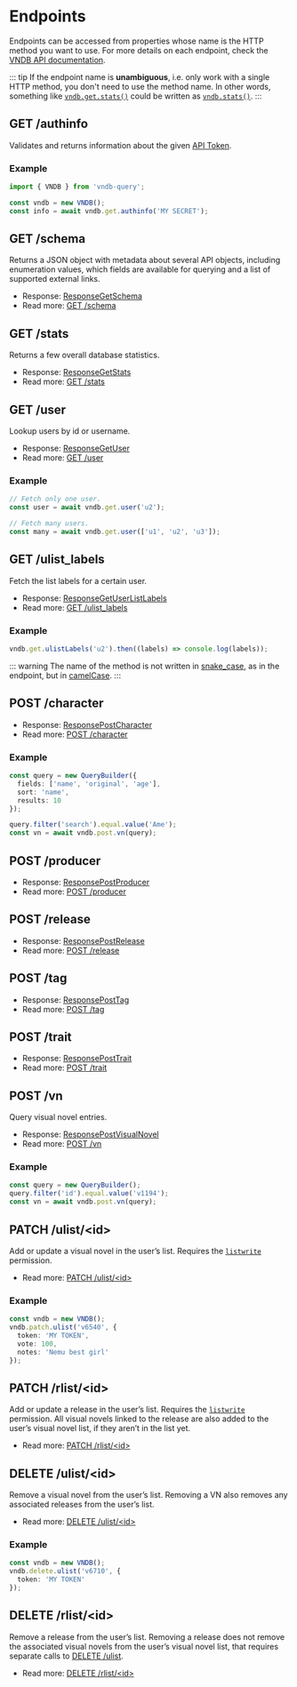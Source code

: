 # Endpoints

Endpoints can be accessed from properties whose name is the HTTP method you want to use. For more details on each endpoint, check the [VNDB API documentation](https://api.vndb.org/kana#simple-requests).

::: tip
If the endpoint name is **unambiguous**, i.e. only work with a single HTTP method, you don't need to use the method name. In other words, something like [`vndb.get.stats()`](https://tb.dev.br/vndb-query/api/classes/VNDB.html#get) could be written as [`vndb.stats()`](https://tb.dev.br/vndb-query/api/classes/VNDB.html#stats-1).
:::

## GET /authinfo

Validates and returns information about the given [API Token](https://api.vndb.org/kana#user-authentication).

### Example

```ts
import { VNDB } from 'vndb-query';

const vndb = new VNDB();
const info = await vndb.get.authinfo('MY SECRET');
```

## GET /schema

Returns a JSON object with metadata about several API objects, including enumeration values, which fields are available for querying and a list of supported external links.

- Response: [ResponseGetSchema](https://tb.dev.br/vndb-query/api/interfaces/ResponseGetSchema.html)
- Read more: [GET /schema](https://api.vndb.org/kana#get-schema)

## GET /stats

Returns a few overall database statistics.

- Response: [ResponseGetStats](https://tb.dev.br/vndb-query/api/interfaces/ResponseGetStats.html)
- Read more: [GET /stats](https://api.vndb.org/kana#get-stats)

## GET /user

Lookup users by id or username.

- Response: [ResponseGetUser](https://tb.dev.br/vndb-query/api/interfaces/ResponseGetUser.html)
- Read more: [GET /user](https://api.vndb.org/kana#get-user)

### Example

```ts
// Fetch only one user.
const user = await vndb.get.user('u2');

// Fetch many users.
const many = await vndb.get.user(['u1', 'u2', 'u3']);
```

## GET /ulist_labels

Fetch the list labels for a certain user.

- Response: [ResponseGetUserListLabels](https://tb.dev.br/vndb-query/api/interfaces/ResponseGetUserListLabels.html)
- Read more: [GET /ulist_labels](https://api.vndb.org/kana#get-ulist_labels)

### Example

```ts
vndb.get.ulistLabels('u2').then((labels) => console.log(labels));
```

::: warning
The name of the method is not written in [snake_case](https://en.wikipedia.org/wiki/Snake_case), as in the endpoint, but in [camelCase](https://en.wikipedia.org/wiki/Camel_case).
:::

## POST /character

- Response: [ResponsePostCharacter](https://tb.dev.br/vndb-query/api/interfaces/ResponsePostCharacter.html)
- Read more: [POST /character](https://api.vndb.org/kana#post-character)

### Example

```ts
const query = new QueryBuilder({
  fields: ['name', 'original', 'age'],
  sort: 'name',
  results: 10
});

query.filter('search').equal.value('Ame');
const vn = await vndb.post.vn(query);
```

## POST /producer

- Response: [ResponsePostProducer](https://tb.dev.br/vndb-query/api/interfaces/ResponsePostProducer.html)
- Read more: [POST /producer](https://api.vndb.org/kana#post-producer)

## POST /release

- Response: [ResponsePostRelease](https://tb.dev.br/vndb-query/api/interfaces/ResponsePostRelease.html)
- Read more: [POST /release](https://api.vndb.org/kana#post-release)

## POST /tag

- Response: [ResponsePostTag](https://tb.dev.br/vndb-query/api/interfaces/ResponsePostTag.html)
- Read more: [POST /tag](https://api.vndb.org/kana#post-tag)

## POST /trait

- Response: [ResponsePostTrait](https://tb.dev.br/vndb-query/api/interfaces/ResponsePostTrait.html)
- Read more: [POST /trait](https://api.vndb.org/kana#post-trait)

## POST /vn

Query visual novel entries.

- Response: [ResponsePostVisualNovel](https://tb.dev.br/vndb-query/api/interfaces/ResponsePostVisualNovel.html)
- Read more: [POST /vn](https://api.vndb.org/kana#post-vn)

### Example

```ts
const query = new QueryBuilder();
query.filter('id').equal.value('v1194');
const vn = await vndb.post.vn(query);
```

## PATCH /ulist/\<id\>

Add or update a visual novel in the user’s list. Requires the [`listwrite`](https://api.vndb.org/kana#get-authinfo) permission.

- Read more: [PATCH /ulist/\<id\>](https://api.vndb.org/kana#patch-ulistid)

### Example

```ts
const vndb = new VNDB();
vndb.patch.ulist('v6540', {
  token: 'MY TOKEN',
  vote: 100,
  notes: 'Nemu best girl'
});
```

## PATCH /rlist/\<id\>

Add or update a release in the user’s list. Requires the [`listwrite`](https://api.vndb.org/kana#get-authinfo) permission. All visual novels linked to the release are also added to the user’s visual novel list, if they aren’t in the list yet.

- Read more: [PATCH /rlist/\<id\>](https://api.vndb.org/kana#patch-rlistid)

## DELETE /ulist/\<id\>

Remove a visual novel from the user’s list. Removing a VN also removes any associated releases from the user’s list.

- Read more: [DELETE /ulist/\<id\>](https://api.vndb.org/kana#delete-ulistid)

### Example

```ts
const vndb = new VNDB();
vndb.delete.ulist('v6710', {
  token: 'MY TOKEN'
});
```

## DELETE /rlist/\<id\>

Remove a release from the user’s list. Removing a release does not remove the associated visual novels from the user’s visual novel list, that requires separate calls to [DELETE /ulist](./endpoints.md#delete-ulistid).

- Read more: [DELETE /rlist/\<id\>](https://api.vndb.org/kana#delete-rlistid)

